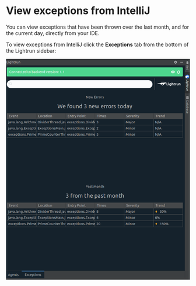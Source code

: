 # View exceptions from IntelliJ

You can view exceptions that have been thrown over the last month, and for the current day, directly from your IDE. 

To view exceptions from IntelliJ click the **Exceptions** tab from the bottom of the Lightrun sidebar:

![IntelliJ Lightrun Exceptions -half](assets/images/plugin-exceptions.png)